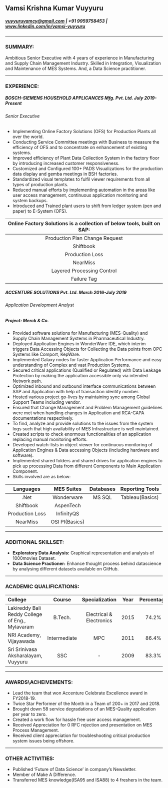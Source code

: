 ## Vamsi Krishna Kumar Vuyyuru
#####  vuyyuruvamcy@gmail.com | +91 9959758453 | www.linkedin.com/in/vamsi-vuyyuru


---
### SUMMARY:
Ambitious Senior Executive with 4 years of experience in Manufacturing and Supply Chain Management Industry. Skilled in Integration, Visualization and Maintenance of MES Systems. And, a Data Science practitioner.


---
### EXPERIENCE:
##### BOSCH-SIEMENS HOUSEHOLD APPLICANCES Mfg. Pvt. Ltd.     	                                  	 			_July 2019-Present_
###### _Senior Executive_
- Implementing Online Factory Solutions (OFS) for Production Plants all over the world.
- Conducting Service Committee meetings with Business to measure the efficiency of OFS and to concentrate on enhancement of existing systems.
- Improved efficiency of Plant Data Collection System in the factory floor by introducing increased customer responsiveness. 
- Customized and Configured 100+ PADS Visualizations for the production data display and gemba meetings in BSH factories.
- Standardized visual templates to fulfil viewer requirements from all types of production plants.
- Reduced manual efforts by implementing automation in the areas like user access management, continuous application monitoring and system backups.
- Introduced and Trained plant users to shift from ledger system (pen and paper) to E-System (OFS). 

|Online Factory Solutions is a collection of below tools, built on SAP:|
| :------------:                                      |
|  Production Plan Change Request  |
| Shiftbook |
| Production Loss  |
|  NearMiss |
| Layered Processing Control |
| Failure Tag |


##### ACCENTURE SOLUTIONS Pvt. Ltd.   	    	                                        					 _March 2016-July 2019_
###### _Application Development Analyst_
##### Project: Merck & Co.
- Provided software solutions for Manufacturing (MES-Quality) and Supply Chain Management Systems in Pharmaceutical Industry.
- Deployed Application Engines in WonderWare IDE, which interim triggers Data Accessing Objects for Collecting the Data points from OPC Systems like Comport, KepWare.
- Implemented Galaxy nodes for faster Application Performance and easy understanding of Complex and vast Production Systems.
- Secured critical applications (Qualified or Regulated) with Data Leakage Protection by making the application accessible only via intended Network path.
- Optimized inbound and outbound interface communications between SAP and Application with help of transaction identity number.
- Hosted various project go-lives by maintaining sync among Global Support Teams including vendor.
- Ensured that Change Management and Problem Management guidelines were met when handling changes in Application and RCA-CAPA documentations respectively.
- To find, analyze and provide solutions to the issues from the system logs such that high availability of MES Infrastructure is well maintained.
- Created scripts to check enormous functionalities of an application replacing manual monitoring efforts.
- Developed watch-lists in object viewer for continuous monitoring of Application Engines & Data accessing Objects (including hardware and software).
- Implemented shared folders and shared drives for application engines to pick up processing Data from different Components to Main Application Component.
- Skills involved are as below:

| Languages |  MES Suites| Databases | Reporting Tools |
| :-----------: |:-------------:|:------------:|:--------:|
| .Net   |  Wonderware | MS SQL | Tableau(Basics) |
| Shiftbook | AspenTech|
| Production Loss  |InfinityQS|
|  NearMiss |OSI PI(Basics) |

---
### ADDITIONAL SKILLSET:
- **Exploratory Data Analysis:** Graphical representation and analysis of 1000movies Dataset.
- **Data Science Practioner:** Enhance thought process behind datascience by analysing  different datasets available on GitHub.


---
### ACADEMIC QUALIFICATIONS:
|  College  | Course | Specialization |Year  | Percentage  |
| :------------ | :------------: | :------------: | :------------: | :------------: |
|  Lakireddy Bali Reddy College of Eng., Mylavaram | B.Tech. | Electrical & Electronics |2015  | 74.2%  |
| NRI Academy, Vijayawada | Intermediate | MPC |2011  | 86.4%  |
| Sri Srinivasa Aksharalayam, Vuyyuru | SSC | - |2009  | 83.3%  |


---
### AWARDS\ACHEIVEMENTS:
- Lead the team that won Accenture Celebrate Excellence award in FY2018-19.
- Twice Star Performer of the Month in a Team of 200+ in 2017 and 2018.
- Brought down 58 service degradations of an MES-Quality application per year to zero.
- Created a work flow for hassle free user access management.
- Received Appreciation for 0 RFC rejection and presentation on MES Process Management.
- Received client appreciation for troubleshooting critical production system issues being offshore.



---
### OTHER ACTIVITIES:
- Published ‘Future of Data Science’ in company’s Newsletter.
- Member of Make A Difference.
- Transferred MES knowledge(ISA95 and ISA88) to 4 freshers in the team.

